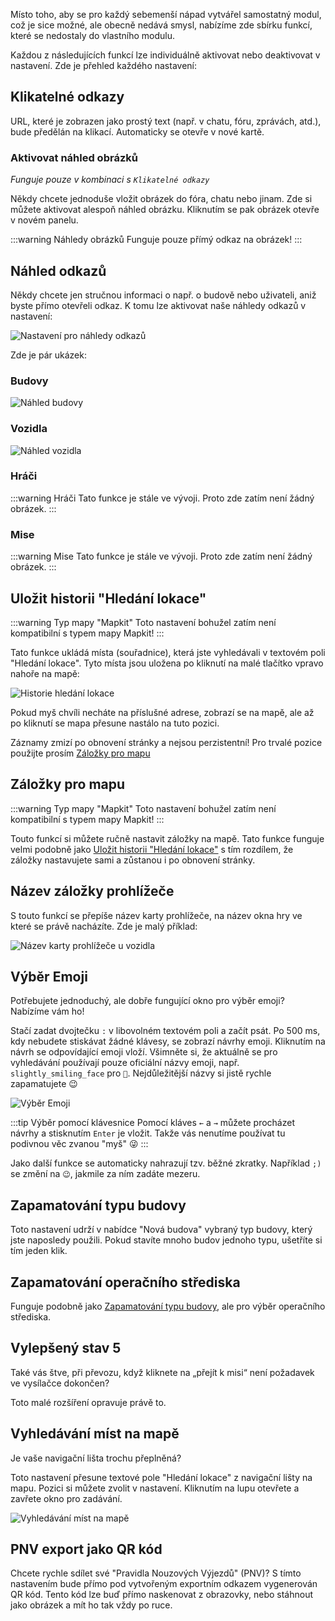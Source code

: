 Místo toho, aby se pro každý sebemenší nápad vytvářel samostatný modul, což je sice možné, ale obecně nedává smysl, nabízíme zde sbírku funkcí, které se nedostaly do vlastního modulu.

Každou z následujících funkcí lze individuálně aktivovat nebo deaktivovat v nastavení. Zde je přehled každého nastavení:

## Klikatelné odkazy

URL, které je zobrazen jako prostý text (např. v chatu, fóru, zprávách, atd.), bude předělán na klikací. Automaticky se otevře v nové kartě.

### Aktivovat náhled obrázků
*Funguje pouze v kombinaci s `Klikatelné odkazy`*

Někdy chcete jednoduše vložit obrázek do fóra, chatu nebo jinam.
Zde si můžete aktivovat alespoň náhled obrázku.
Kliknutím se pak obrázek otevře v novém panelu.

:::warning Náhledy obrázků
Funguje pouze přímý odkaz na obrázek!
:::

## Náhled odkazů

Někdy chcete jen stručnou informaci o např. o budově nebo uživateli, aniž byste přímo otevřeli odkaz.
K tomu lze aktivovat naše náhledy odkazů v nastavení:

![Nastavení pro náhledy odkazů](./linkPreview_setting.png)

Zde je pár ukázek:

### Budovy

![Náhled budovy](./linkPreview_building.png)

### Vozidla

![Náhled vozidla](./linkPreview_vehicle.png)

### Hráči

:::warning Hráči
Tato funkce je stále ve vývoji. Proto zde zatím není žádný obrázek.
:::

### Mise

:::warning Mise
Tato funkce je stále ve vývoji. Proto zde zatím není žádný obrázek.
:::

## Uložit historii "Hledání lokace"

:::warning Typ mapy "Mapkit"
Toto nastavení bohužel zatím není kompatibilní s typem mapy Mapkit!
:::

Tato funkce ukládá místa (souřadnice), která jste vyhledávali v textovém poli "Hledání lokace". Tyto místa jsou uložena po kliknutí na malé tlačítko vpravo nahoře na mapě:

![Historie hledání lokace](./mapUndo.png)

Pokud myš chvíli necháte na příslušné adrese, zobrazí se na mapě, ale až po kliknutí se mapa přesune nastálo na tuto pozici.

<!-- markdownlint-disable link-fragments -->

Záznamy zmizí po obnovení stránky a nejsou perzistentní! Pro trvalé pozice použijte prosím [Záložky pro mapu](#záložky-pro-mapu)

<!-- markdownlint-enable link-fragments -->

## Záložky pro mapu

:::warning Typ mapy "Mapkit"
Toto nastavení bohužel zatím není kompatibilní s typem mapy Mapkit!
:::

<!-- markdownlint-disable link-fragments -->

Touto funkcí si můžete ručně nastavit záložky na mapě.
Tato funkce funguje velmi podobně jako [Uložit historii "Hledání lokace"](#uložit-historii-hledání-lokace) s tím rozdílem, že záložky nastavujete sami a zůstanou i po obnovení stránky.

<!-- markdownlint-enable link-fragments -->

## Název záložky prohlížeče

S touto funkcí se přepíše název karty prohlížeče, na název okna hry ve které se právě nacházíte. Zde je malý příklad:

![Název karty prohlížeče u vozidla](./browsertitle.png)

## Výběr Emoji

Potřebujete jednoduchý, ale dobře fungující okno pro výběr emoji? Nabízíme vám ho!

Stačí zadat dvojtečku `:` v libovolném textovém poli a začít psát. Po 500 ms, kdy nebudete stiskávat žádné klávesy, se zobrazí návrhy emoji. Kliknutím na návrh se odpovídající emoji vloží.
Všimněte si, že aktuálně se pro vyhledávání používají pouze oficiální názvy emoji, např. `slightly_smiling_face` pro `🙂`.
Nejdůležitější názvy si jistě rychle zapamatujete 😉

![Výběr Emoji](./emojipicker.png)

:::tip Výběr pomocí klávesnice
Pomocí kláves `←` a `→` můžete procházet návrhy a stisknutím `Enter` je vložit. Takže vás nenutíme používat tu podivnou věc zvanou "myš" 😜
:::

Jako další funkce se automaticky nahrazují tzv. běžné zkratky. Například `;)` se změní na `😉`, jakmile za ním zadáte mezeru.

## Zapamatování typu budovy

Toto nastavení udrží v nabídce "Nová budova" vybraný typ budovy, který jste naposledy použili. Pokud stavíte mnoho budov jednoho typu, ušetříte si tím jeden klik.

## Zapamatování operačního střediska

<!-- markdownlint-disable link-fragments -->

Funguje podobně jako [Zapamatování typu budovy](#zapamatování-typu-budovy), ale pro výběr operačního střediska.

<!-- markdownlint-enable link-fragments -->

## Vylepšený stav 5

Také vás štve, při převozu, když kliknete na „přejít k misi“ není požadavek ve vysílačce dokončen?

Toto malé rozšíření opravuje právě to.

## Vyhledávání míst na mapě

Je vaše navigační lišta trochu přeplněná?

Toto nastavení přesune textové pole "Hledání lokace" z navigační lišty na mapu. Pozici si můžete zvolit v nastavení. Kliknutím na lupu otevřete a zavřete okno pro zadávání.

![Vyhledávání míst na mapě](./mapsearch.png)

## PNV export jako QR kód

Chcete rychle sdílet své "Pravidla Nouzových Výjezdů" (PNV)? S tímto nastavením bude přímo pod vytvořeným exportním odkazem vygenerován QR kód.
Tento kód lze buď přímo naskenovat z obrazovky, nebo stáhnout jako obrázek a mít ho tak vždy po ruce.
